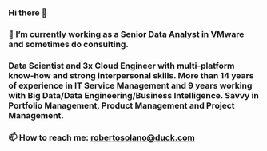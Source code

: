 ### Hi there 👋
### 🔭 I’m currently working as a Senior Data Analyst in VMware and sometimes do consulting.
### Data Scientist and 3x Cloud Engineer with multi-platform know-how and strong interpersonal skills. More than 14 years of experience in IT Service Management and 9 years working with Big Data/Data Engineering/Business Intelligence. Savvy in Portfolio Management, Product Management and Project Management.
### 📫 How to reach me: robertosolano@duck.com

<!--
**robertosolano/robertosolano** is a ✨ _special_ ✨ repository because its `README.md` (this file) appears on your GitHub profile.

Here are some ideas to get you started:

- 🔭 I’m currently working on ...
- 🌱 I’m currently learning ...
- 👯 I’m looking to collaborate on ...
- 🤔 I’m looking for help with ...
- 💬 Ask me about ...
- 📫 How to reach me: ...
- 😄 Pronouns: ...
- ⚡ Fun fact: ...
-->
